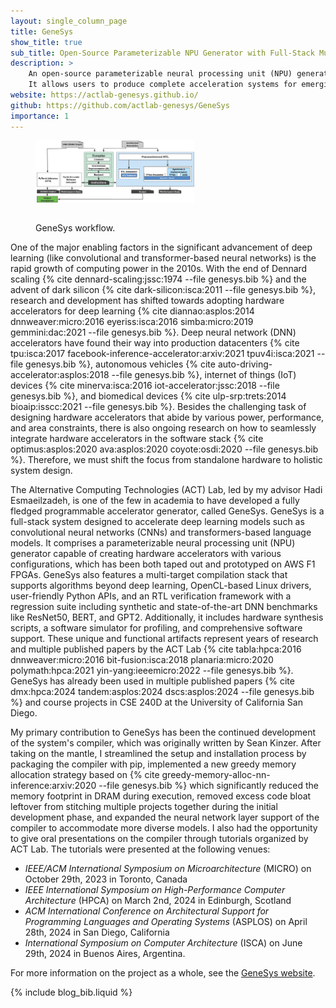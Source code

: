 ```yaml
---
layout: single_column_page 
title: GeneSys
show_title: true
sub_title: Open-Source Parameterizable NPU Generator with Full-Stack Multi-Target Compilation Stack
description: >
    An open-source parameterizable neural processing unit (NPU) generator with a full-stack multi-target compilation stack.
    It allows users to produce complete acceleration systems for emerging deep learning models, such as convolutional neural networks (CNNs) and transformers, with minimal human intervention.
website: https://actlab-genesys.github.io/ 
github: https://github.com/actlab-genesys/GeneSys
importance: 1
---
```


<figure>
    <img src="/assets/images/genesys_flow.jpg" class="img-rounded img-responsive center-block" alt="GeneSys workflow." style="width: 60%; padding-bottom: 15px;">
    <figcaption class="text-center">
        <p>GeneSys workflow.</p>
    </figcaption>
</figure>

One of the major enabling factors in the significant advancement of deep learning (like convolutional and transformer-based neural networks) is the rapid growth of computing power in the 2010s.
With the end of Dennard scaling {% cite dennard-scaling:jssc:1974 --file genesys.bib %} and the advent of dark silicon {% cite dark-silicon:isca:2011 --file genesys.bib %}, research and development has shifted towards adopting hardware accelerators for deep learning {% cite diannao:asplos:2014 dnnweaver:micro:2016 eyeriss:isca:2016 simba:micro:2019 gemmini:dac:2021 --file genesys.bib %}.
Deep neural network (DNN) accelerators have found their way into production datacenters {% cite tpu:isca:2017 facebook-inference-accelerator:arxiv:2021 tpuv4i:isca:2021 --file genesys.bib %}, autonomous vehicles {% cite auto-driving-accelerator:asplos:2018 --file genesys.bib %}, internet of things (IoT) devices {% cite minerva:isca:2016 iot-accelerator:jssc:2018 --file genesys.bib %}, and biomedical devices {% cite ulp-srp:trets:2014 bioaip:isscc:2021 --file genesys.bib %}.
Besides the challenging task of designing hardware accelerators that abide by various power, performance, and area constraints, there is also ongoing research on how to seamlessly integrate hardware accelerators in the software stack {% cite optimus:asplos:2020 ava:asplos:2020 coyote:osdi:2020 --file genesys.bib %}.
Therefore, we must shift the focus from standalone hardware to holistic system design.

The Alternative Computing Technologies (ACT) Lab, led by my advisor Hadi Esmaeilzadeh, is one of the few in academia to have developed a fully fledged programmable accelerator generator, called GeneSys.
GeneSys is a full-stack system designed to accelerate deep learning models such as convolutional neural networks (CNNs) and transformers-based language models.
It comprises a parameterizable neural processing unit (NPU) generator capable of creating hardware accelerators with various configurations, which has been both taped out and prototyped on AWS F1 FPGAs.
GeneSys also features a multi-target compilation stack that supports algorithms beyond deep learning, OpenCL-based Linux drivers, user-friendly Python APIs, and an RTL verification framework with a regression suite including synthetic and state-of-the-art DNN benchmarks like ResNet50, BERT, and GPT2.
Additionally, it includes hardware synthesis scripts, a software simulator for profiling, and comprehensive software support.
These unique and functional artifacts represent years of research and multiple published papers by the ACT Lab {% cite tabla:hpca:2016 dnnweaver:micro:2016 bit-fusion:isca:2018 planaria:micro:2020 polymath:hpca:2021 yin-yang:ieeemicro:2022 --file genesys.bib %}.
GeneSys has already been used in multiple published papers {% cite dmx:hpca:2024 tandem:asplos:2024 dscs:asplos:2024 --file genesys.bib %} and course projects in CSE 240D at the University of California San Diego.

My primary contribution to GeneSys has been the continued development of the system's compiler, which was originally written by Sean Kinzer.
After taking on the mantle, I streamlined the setup and installation process by packaging the compiler with pip, implemented a new greedy memory allocation strategy based on {% cite greedy-memory-alloc-nn-inference:arxiv:2020 --file genesys.bib %} which significantly reduced the memory footprint in DRAM during execution, removed excess code bloat leftover from stitching multiple projects together during the initial development phase, and expanded the neural network layer support of the compiler to accommodate more diverse models.
I also had the opportunity to give oral presentations on the compiler through tutorials organized by ACT Lab.
The tutorials were presented at the following venues:
- *IEEE/ACM International Symposium on Microarchitecture* (MICRO) on October 29th, 2023 in Toronto, Canada
- *IEEE International Symposium on High-Performance Computer Architecture* (HPCA) on March 2nd, 2024 in Edinburgh, Scotland
- *ACM International Conference on Architectural Support for Programming Languages and Operating Systems* (ASPLOS) on April 28th, 2024 in San Diego, California
- *International Symposium on Computer Architecture* (ISCA) on June 29th, 2024 in Buenos Aires, Argentina.

For more information on the project as a whole, see the [GeneSys website](https://actlab-genesys.github.io/).

{% include blog_bib.liquid %}
